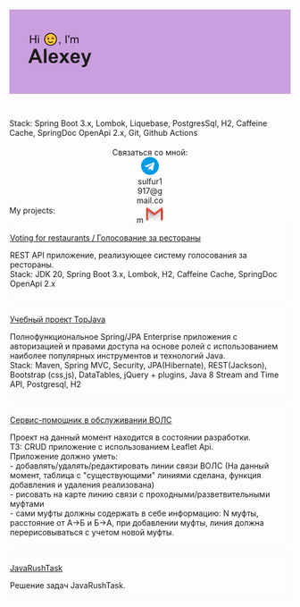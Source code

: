 <h1 align="center"><img src="resources/header.png"/></h1>
<div style="height: 5em;
  display: flex;
  align-items: center;
  justify-content: center">
Stack: Spring Boot 3.x, Lombok, Liquebase, PostgresSql, H2, Caffeine Cache, SpringDoc OpenApi 2.x, Git, Github Actions
</div>
<div align="center">
Связаться со мной:
<div style="width: 10%; height: 35px; border-inline-color: aliceblue;">
<a href="https://t.me/Polyakov_AI" ><img src="resources/telegram.png"/></a>
</div>
<div style="width: 10%; height: 35px;">
sulfur1917@gmail.com  
<img src="resources/gmail.png" role="img"/>
</div>
</div>
<br>
<div style="left: auto">
My projects:
<br>
<br>
<div style="border: 1px solid aliceblue;">
<p>
<a href="https://github.com/sulfur1/voiting-for-restaurant">Voting for restaurants / Голосование за рестораны</a>
<p>
REST API приложение, реализующее систему голосования за рестораны.<br>
Stack: JDK 20, Spring Boot 3.x, Lombok, H2, Caffeine Cache, SpringDoc OpenApi 2.x
</div>
<br>
<div style="border: 1px solid aliceblue;">
<p>
<a href="https://github.com/sulfur1/topjava">Учебный проект TopJava</a>
<p style="justify-content: left"> 
Полнофункциональное Spring/JPA Enterprise приложения c авторизацией и правами доступа на основе ролей с использованием наиболее популярных инструментов и технологий Java.<br>
Stack: Maven, Spring MVC, Security, JPA(Hibernate), REST(Jackson), Bootstrap (css,js), DataTables, jQuery + plugins, Java 8 Stream and Time API, Postgresql, H2
</div>
<br>
<div style="border: 1px solid aliceblue;">
<p>
<a href="https://github.com/sulfur1/vols-helper">Сервис-помощник в обслуживании ВОЛС</a>
<p style="justify-content: left">
Проект на данный момент находится в состоянии разработки.<br>
ТЗ: CRUD приложение с использованием Leaflet Api.<br>
Приложение должно уметь:<br>
- добавлять/удалять/редактировать линии связи ВОЛС (На данный момент, таблица с "существующими" линиями сделана, функция добавления и удаления реализована)<br>
- рисовать на карте линию связи с проходными/разветвительными муфтами<br>
- сами муфты должны содержать в себе информацию: N муфты, расстояние от A->Б и Б->A, при добавлении муфты, линия должна перерисовываться с учетом новой муфты.<br>
</div>
<br>
<div style="border: 1px solid aliceblue;">
<p>
<a href="https://github.com/sulfur1/JavaRushTasks">JavaRushTask</a>
<p style="justify-content: left"> 
Решение задач JavaRushTask.
</div>
</div>
